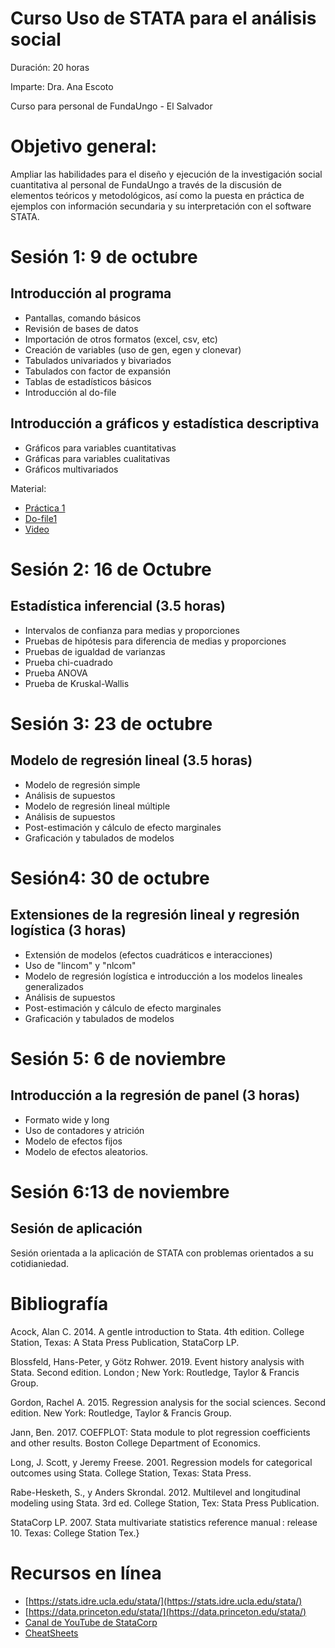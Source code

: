 # Curso Uso de STATA para el análisis social

Duración: 20 horas

Imparte: Dra. Ana Escoto

Curso para personal de FundaUngo  - El Salvador

# Objetivo general:

Ampliar las habilidades para el diseño y ejecución de la investigación social cuantitativa al personal de FundaUngo a través de la discusión de elementos teóricos y metodológicos, así como la puesta en práctica de ejemplos con información secundaria y su interpretación con el software STATA.

# Sesión 1: 9 de octubre

## Introducción al programa

* Pantallas, comando básicos
* Revisión de bases de datos 
* Importación de otros formatos (excel, csv, etc)
* Creación de variables (uso de gen, egen y clonevar)
* Tabulados univariados y bivariados
* Tabulados con factor de expansión
* Tablas de estadísticos básicos
* Introducción al do-file
    
##  Introducción a gráficos y estadística descriptiva 
    
 * Gráficos para variables cuantitativas 
 * Gráficas para variables cualitativas
 * Gráficos multivariados

Material: 
* [Práctica 1](D1.md)
* [Do-file1](dofiles/Sesion1.do)
* [Video](https://www.dropbox.com/s/m8htqrtkdcm7zb6/FundaungoSTATA1.mp4?dl=0)

# Sesión 2: 16 de Octubre

##  Estadística inferencial (3.5 horas)

* Intervalos de confianza para medias y proporciones
* Pruebas de hipótesis para diferencia de medias y proporciones
* Pruebas de igualdad de varianzas
* Prueba chi-cuadrado
* Prueba ANOVA
* Prueba de Kruskal-Wallis

# Sesión 3: 23 de octubre

## Modelo de regresión lineal (3.5 horas)

* Modelo de regresión simple
* Análisis de supuestos 
* Modelo de regresión lineal múltiple
* Análisis de supuestos
* Post-estimación y cálculo de efecto marginales
* Graficación y tabulados de modelos

# Sesión4: 30 de octubre

## Extensiones de la regresión lineal y  regresión logística (3 horas)

* Extensión de modelos (efectos cuadráticos e interacciones)
* Uso de "lincom" y "nlcom"
* Modelo de regresión logística e introducción a los modelos lineales generalizados
* Análisis de supuestos
* Post-estimación y cálculo de efecto marginales
* Graficación y tabulados de modelos

# Sesión 5: 6 de noviembre

## Introducción a la regresión de panel (3 horas)

* Formato wide y long
* Uso de contadores y atrición
* Modelo de efectos fijos
* Modelo de efectos aleatorios.

#   Sesión 6:13 de noviembre 

## Sesión de aplicación

Sesión orientada a la aplicación de STATA con problemas orientados a su cotidianiedad.


# Bibliografía

Acock, Alan C. 2014. A gentle introduction to Stata. 4th edition. College Station, Texas: A Stata Press Publication, StataCorp LP.

Blossfeld, Hans-Peter, y Götz Rohwer. 2019. Event history analysis with Stata. Second edition. London ; New York: Routledge, Taylor & Francis Group.

Gordon, Rachel A. 2015. Regression analysis for the social sciences. Second edition. New York: Routledge, Taylor & Francis Group.

Jann, Ben. 2017. COEFPLOT: Stata module to plot regression coefficients and other results. Boston College Department of Economics.

Long, J. Scott, y Jeremy Freese. 2001. Regression models for categorical outcomes using Stata. College Station, Texas: Stata Press.

Rabe-Hesketh, S., y Anders Skrondal. 2012. Multilevel and longitudinal modeling using Stata. 3rd ed. College Station, Tex: Stata Press Publication.

StataCorp LP. 2007. Stata multivariate statistics reference manual : release 10. Texas: College Station  Tex.}

# Recursos en línea 

* [https://stats.idre.ucla.edu/stata/](https://stats.idre.ucla.edu/stata/)
* [https://data.princeton.edu/stata/](https://data.princeton.edu/stata/)
* [Canal de YouTube de StataCorp](https://www.youtube.com/channel/UCVk4G4nEtBS4tLOyHqustDA)
* [CheatSheets](https://www.stata.com/bookstore/statacheatsheets.pdf)




